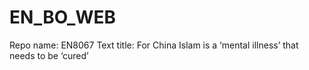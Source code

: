 # EN_BO_WEB
Repo name: EN8067
Text title: For China Islam is a ‘mental illness’ that needs to be ‘cured’